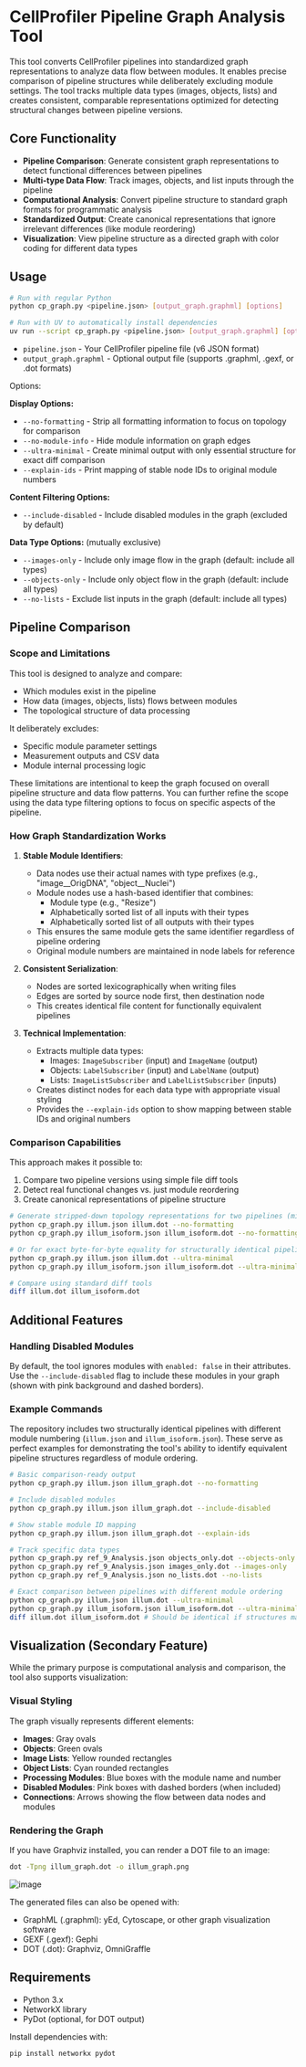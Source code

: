 # CellProfiler Pipeline Graph Analysis Tool

This tool converts CellProfiler pipelines into standardized graph representations to analyze data flow between modules. It enables precise comparison of pipeline structures while deliberately excluding module settings. The tool tracks multiple data types (images, objects, lists) and creates consistent, comparable representations optimized for detecting structural changes between pipeline versions.

## Core Functionality

- **Pipeline Comparison**: Generate consistent graph representations to detect functional differences between pipelines
- **Multi-type Data Flow**: Track images, objects, and list inputs through the pipeline
- **Computational Analysis**: Convert pipeline structure to standard graph formats for programmatic analysis
- **Standardized Output**: Create canonical representations that ignore irrelevant differences (like module reordering)
- **Visualization**: View pipeline structure as a directed graph with color coding for different data types

## Usage

```bash
# Run with regular Python
python cp_graph.py <pipeline.json> [output_graph.graphml] [options]

# Run with UV to automatically install dependencies
uv run --script cp_graph.py <pipeline.json> [output_graph.graphml] [options]
```

- `pipeline.json` - Your CellProfiler pipeline file (v6 JSON format)
- `output_graph.graphml` - Optional output file (supports .graphml, .gexf, or .dot formats)

Options:

**Display Options:**
- `--no-formatting` - Strip all formatting information to focus on topology for comparison
- `--no-module-info` - Hide module information on graph edges
- `--ultra-minimal` - Create minimal output with only essential structure for exact diff comparison
- `--explain-ids` - Print mapping of stable node IDs to original module numbers

**Content Filtering Options:**
- `--include-disabled` - Include disabled modules in the graph (excluded by default)

**Data Type Options:** (mutually exclusive)
- `--images-only` - Include only image flow in the graph (default: include all types)
- `--objects-only` - Include only object flow in the graph (default: include all types)
- `--no-lists` - Exclude list inputs in the graph (default: include all types)

## Pipeline Comparison

### Scope and Limitations

This tool is designed to analyze and compare:
- Which modules exist in the pipeline
- How data (images, objects, lists) flows between modules
- The topological structure of data processing

It deliberately excludes:
- Specific module parameter settings
- Measurement outputs and CSV data
- Module internal processing logic

These limitations are intentional to keep the graph focused on overall pipeline structure and data flow patterns. You can further refine the scope using the data type filtering options to focus on specific aspects of the pipeline.

### How Graph Standardization Works

1. **Stable Module Identifiers**:
   - Data nodes use their actual names with type prefixes (e.g., "image__OrigDNA", "object__Nuclei")
   - Module nodes use a hash-based identifier that combines:
     - Module type (e.g., "Resize")
     - Alphabetically sorted list of all inputs with their types
     - Alphabetically sorted list of all outputs with their types
   - This ensures the same module gets the same identifier regardless of pipeline ordering
   - Original module numbers are maintained in node labels for reference

2. **Consistent Serialization**:
   - Nodes are sorted lexicographically when writing files
   - Edges are sorted by source node first, then destination node
   - This creates identical file content for functionally equivalent pipelines

3. **Technical Implementation**:
   - Extracts multiple data types:
     - Images: `ImageSubscriber` (input) and `ImageName` (output)
     - Objects: `LabelSubscriber` (input) and `LabelName` (output)
     - Lists: `ImageListSubscriber` and `LabelListSubscriber` (inputs)
   - Creates distinct nodes for each data type with appropriate visual styling
   - Provides the `--explain-ids` option to show mapping between stable IDs and original numbers

### Comparison Capabilities

This approach makes it possible to:

1. Compare two pipeline versions using simple file diff tools
2. Detect real functional changes vs. just module reordering
3. Create canonical representations of pipeline structure

```bash
# Generate stripped-down topology representations for two pipelines (minimal differences)
python cp_graph.py illum.json illum.dot --no-formatting
python cp_graph.py illum_isoform.json illum_isoform.dot --no-formatting

# Or for exact byte-for-byte equality for structurally identical pipelines
python cp_graph.py illum.json illum.dot --ultra-minimal
python cp_graph.py illum_isoform.json illum_isoform.dot --ultra-minimal

# Compare using standard diff tools
diff illum.dot illum_isoform.dot
```

## Additional Features

### Handling Disabled Modules

By default, the tool ignores modules with `enabled: false` in their attributes. Use the `--include-disabled` flag to include these modules in your graph (shown with pink background and dashed borders).

### Example Commands

The repository includes two structurally identical pipelines with different module numbering (`illum.json` and `illum_isoform.json`). These serve as perfect examples for demonstrating the tool's ability to identify equivalent pipeline structures regardless of module ordering.

```bash
# Basic comparison-ready output
python cp_graph.py illum.json illum_graph.dot --no-formatting

# Include disabled modules
python cp_graph.py illum.json illum_graph.dot --include-disabled

# Show stable module ID mapping
python cp_graph.py illum.json illum_graph.dot --explain-ids

# Track specific data types
python cp_graph.py ref_9_Analysis.json objects_only.dot --objects-only
python cp_graph.py ref_9_Analysis.json images_only.dot --images-only
python cp_graph.py ref_9_Analysis.json no_lists.dot --no-lists

# Exact comparison between pipelines with different module ordering
python cp_graph.py illum.json illum.dot --ultra-minimal
python cp_graph.py illum_isoform.json illum_isoform.dot --ultra-minimal
diff illum.dot illum_isoform.dot # Should be identical if structures match
```

## Visualization (Secondary Feature)

While the primary purpose is computational analysis and comparison, the tool also supports visualization:

### Visual Styling

The graph visually represents different elements:

- **Images**: Gray ovals
- **Objects**: Green ovals
- **Image Lists**: Yellow rounded rectangles
- **Object Lists**: Cyan rounded rectangles
- **Processing Modules**: Blue boxes with the module name and number
- **Disabled Modules**: Pink boxes with dashed borders (when included)
- **Connections**: Arrows showing the flow between data nodes and modules

### Rendering the Graph

If you have Graphviz installed, you can render a DOT file to an image:

```bash
dot -Tpng illum_graph.dot -o illum_graph.png
```

![image](illum_graph.png)

The generated files can also be opened with:
- GraphML (.graphml): yEd, Cytoscape, or other graph visualization software
- GEXF (.gexf): Gephi
- DOT (.dot): Graphviz, OmniGraffle

## Requirements

- Python 3.x
- NetworkX library
- PyDot (optional, for DOT output)

Install dependencies with:

```bash
pip install networkx pydot
```